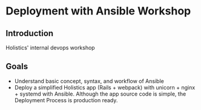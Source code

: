 # Deployment with Ansible Workshop

## Introduction
Holistics' internal devops workshop

## Goals
* Understand basic concept, syntax, and workflow of Ansible
* Deploy a simplified Holistics app (Rails + webpack) with unicorn + nginx + systemd with Ansible. Although the app source code is simple, the Deployment Process is production ready.
